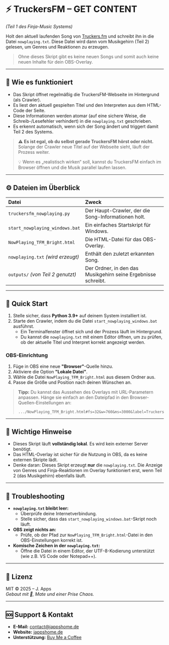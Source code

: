 # ⚡ TruckersFM – GET CONTENT
*(Teil 1 des Finja-Music Systems)*

Holt den aktuell laufenden Song von [Truckers.fm](https://truckers.fm/listen) und schreibt ihn in die Datei `nowplaying.txt`. Diese Datei wird dann vom Musikgehirn (Teil 2) gelesen, um Genres und Reaktionen zu erzeugen.

> Ohne dieses Skript gibt es keine neuen Songs und somit auch keine neuen Inhalte für dein OBS-Overlay.

---

## 🧠 Wie es funktioniert

-   Das Skript öffnet regelmäßig die TruckersFM-Webseite im Hintergrund (als Crawler).
-   Es liest den aktuell gespielten Titel und den Interpreten aus dem HTML-Code der Seite.
-   Diese Informationen werden atomar (auf eine sichere Weise, die Schreib-/Lesefehler verhindert) in die `nowplaying.txt` geschrieben.
-   Es erkennt automatisch, wenn sich der Song ändert und triggert damit Teil 2 des Systems.

> ⚠️ **Es ist egal, ob du selbst gerade TruckersFM hörst oder nicht.** Solange der Crawler neue Titel auf der Webseite sieht, läuft der Prozess weiter.
>
> 💡 Wenn es „realistisch wirken“ soll, kannst du TruckersFM einfach im Browser öffnen und die Musik parallel laufen lassen.

---

## ⚙️ Dateien im Überblick

| Datei | Zweck |
| :--- | :--- |
| `truckersfm_nowplaying.py` | Der Haupt-Crawler, der die Song-Informationen holt. |
| `start_nowplaying_windows.bat` | Ein einfaches Startskript für Windows. |
| `NowPlaying_TFM_Bright.html` | Die HTML-Datei für das OBS-Overlay. |
| `nowplaying.txt` *(wird erzeugt)* | Enthält den zuletzt erkannten Song. |
| `outputs/` *(von Teil 2 genutzt)* | Der Ordner, in den das Musikgehirn seine Ergebnisse schreibt. |

---

## 🚀 Quick Start

1.  Stelle sicher, dass **Python 3.9+** auf deinem System installiert ist.
2.  Starte den Crawler, indem du die Datei `start_nowplaying_windows.bat` ausführst.
    -   Ein Terminalfenster öffnet sich und der Prozess läuft im Hintergrund.
    -   Du kannst die `nowplaying.txt` mit einem Editor öffnen, um zu prüfen, ob der aktuelle Titel und Interpret korrekt angezeigt werden.

### OBS-Einrichtung

1.  Füge in OBS eine neue **"Browser"**-Quelle hinzu.
2.  Aktiviere die Option **"Lokale Datei"**.
3.  Wähle die Datei `NowPlaying_TFM_Bright.html` aus diesem Ordner aus.
4.  Passe die Größe und Position nach deinen Wünschen an.

> **Tipp:** Du kannst das Aussehen des Overlays mit URL-Parametern anpassen. Hänge sie einfach an den Dateipfad in den Browser-Quellen-Einstellungen an:
> ```text
> .../NowPlaying_TFM_Bright.html#fs=32&w=760&ms=3000&label=TruckersFM
> ```

---

## 📌 Wichtige Hinweise

-   Dieses Skript läuft **vollständig lokal**. Es wird kein externer Server benötigt.
-   Das HTML-Overlay ist sicher für die Nutzung in OBS, da es keine externen Skripte lädt.
-   Denke daran: Dieses Skript erzeugt **nur** die `nowplaying.txt`. Die Anzeige von Genres und Finja-Reaktionen im Overlay funktioniert erst, wenn Teil 2 (das Musikgehirn) ebenfalls läuft.

---

## 🧯 Troubleshooting

-   **`nowplaying.txt` bleibt leer:**
    -   Überprüfe deine Internetverbindung.
    -   Stelle sicher, dass das `start_nowplaying_windows.bat`-Skript noch läuft.
-   **OBS zeigt nichts an:**
    -   Prüfe, ob der Pfad zur `NowPlaying_TFM_Bright.html`-Datei in den OBS-Einstellungen korrekt ist.
-   **Komische Zeichen in der `nowplaying.txt`:**
    -   Öffne die Datei in einem Editor, der UTF-8-Kodierung unterstützt (wie z.B. VS Code oder Notepad++).

---

## 📜 Lizenz

MIT © 2025 – J. Apps  
*Gebaut mit 💖, Mate und einer Prise Chaos.*

---

## 🆘 Support & Kontakt

-   **E-Mail:** contact@jappshome.de
-   **Website:** [jappshome.de](https://jappshome.de)
-   **Unterstützung:** [Buy Me a Coffee](https://buymeacoffee.com/J.Apps)